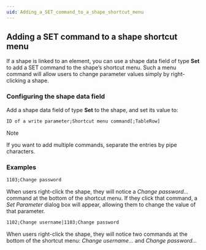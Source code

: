 ```yaml
---
uid: Adding_a_SET_command_to_a_shape_shortcut_menu
---
```


## Adding a SET command to a shape shortcut menu

If a shape is linked to an element, you can use a shape data field of type **Set** to add a SET command to the shape’s shortcut menu. Such a menu command will allow users to change parameter values simply by right-clicking a shape.

### Configuring the shape data field

Add a shape data field of type **Set** to the shape, and set its value to:

```txt
ID of a write parameter;Shortcut menu command[;TableRow]
```

> [!NOTE]
> If you want to add multiple commands, separate the entries by pipe characters.

### Examples

```txt
1103;Change password
```

When users right-click the shape, they will notice a *Change password...* command at the bottom of the shortcut menu. If they click that command, a *Set Parameter* dialog box will appear, allowing them to change the value of that parameter.

```txt
1102;Change username|1103;Change password
```

When users right-click the shape, they will notice two commands at the bottom of the shortcut menu: *Change username...* and *Change password...*
